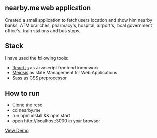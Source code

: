 ## nearby.me web application
Created a small application to fetch users location and show him nearby banks, ATM branches, pharmacy's, hospital, airport's, local government office's, train stations and bus stops.



## Stack

I have used the following tools:

 - [React.js](https://reactjs.org/) as Javascript frontend framework
 - [Meiosis](http://meiosis.js.org/) as state Management for Web Applications
 - [Sass](http://sass-lang.com/) as CSS preprocessor



## How to run

- Clone the repo
- cd nearby.me
- run npm install && npm start
- open http://localhost:3000 in your browser


<a href="https://vishalkinikar.github.io/nearby.me/">View Demo</a>
